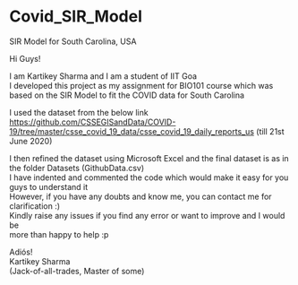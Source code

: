 # Covid_SIR_Model
SIR Model for South Carolina, USA

  
Hi Guys!

I am Kartikey Sharma and I am a student of IIT Goa<br>
I developed this project as my assignment for BIO101 course which was based on the SIR Model to fit the COVID data for South Carolina

I used the dataset from the below link
https://github.com/CSSEGISandData/COVID-19/tree/master/csse_covid_19_data/csse_covid_19_daily_reports_us
(till 21st June 2020)

I then refined the dataset using Microsoft Excel and the final dataset is as in the folder Datasets (GithubData.csv)
<br>
I have indented and commented the code which would make it easy for you guys to understand it
<br>However, if you have any doubts and know me, you can contact me for clarification :)
<br>
Kindly raise any issues if you find any error or want to improve and I would be 
<br>more than happy to help :p


Adiós! <br>
Kartikey Sharma<br>
(Jack-of-all-trades, Master of some)
